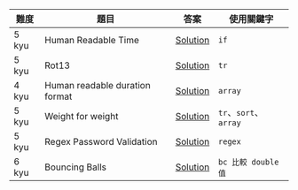|難度|題目|答案|使用關鍵字|
|---|---|---|---|
|5 kyu|Human Readable Time|[Solution](5kyu/HumanReadableTime.md)|`if`|
|5 kyu|Rot13|[Solution](5kyu/Rot13.md)|`tr`|
|4 kyu|Human readable duration format|[Solution](4kyu/Human-readable-duration-format.md)|`array`|
|5 kyu|Weight for weight|[Solution](5kyu/Weight-for-weight.md)|`tr`、`sort`、`array`|
|5 kyu|Regex Password Validation|[Solution](5kyu/Regex-Password-Validation.md)|`regex`|
|6 kyu|Bouncing Balls|[Solution](6kyu/Bouncing-Balls.md)|`bc 比較 double 值`|